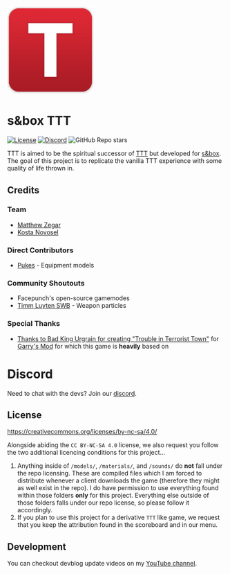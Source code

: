 <h1><img src="ui/traitor-icon.png" alt="TTT logo" height="200"/></h1>

# s&box TTT

[![License](https://img.shields.io/badge/license-CC%20BY--NC--SA%204.0-red)](https://github.com/mzegar/sbox-TTT#license)
[![Discord](https://img.shields.io/discord/949508550118481970?label=discord)](https://discord.gg/rrsrakF8N3)
![GitHub Repo stars](https://img.shields.io/github/stars/mzegar/sbox-TTT?style=social)

TTT is aimed to be the spiritual successor of [TTT](https://ttt.badking.net/) but developed for [s&box](https://sbox.facepunch.com/news). The goal of this project is to replicate the vanilla TTT experience with some quality of life thrown in.

## Credits

### Team
- [Matthew Zegar](https://github.com/mzegar)
- [Kosta Novosel](https://github.com/kolexxx)

### Direct Contributors
- [Pukes](https://twitter.com/ILikeADaArt) - Equipment models

### Community Shoutouts
- Facepunch's open-source gamemodes
- [Timm Luyten SWB](https://github.com/timmybo5/simple-weapon-base) - Weapon particles

### Special Thanks
- [Thanks to Bad King Urgrain for creating "Trouble in Terrorist Town"](https://ttt.badking.net/) for [Garry's Mod](https://gmod.facepunch.com/) for which this game is **heavily** based on

# Discord
Need to chat with the devs? Join our [discord](https://discord.gg/rrsrakF8N3).

## License

https://creativecommons.org/licenses/by-nc-sa/4.0/

Alongside abiding the `CC BY-NC-SA 4.0` license, we also request you follow the two additional licencing conditions for this project...

1. Anything inside of `/models/`, `/materials/`, and `/sounds/` do **not** fall under the repo licensing. These are compiled files which I am forced to distribute whenever a client downloads the game (therefore they might as well exist in the repo). I do have permission to use everything found within those folders **only** for this project. Everything else outside of those folders falls under our repo license, so please follow it accordingly.
2. If you plan to use this project for a derivative `TTT` like game, we request that you keep the attribution found in the scoreboard and in our menu.

## Development

You can checkout devblog update videos on my [YouTube channel](https://www.youtube.com/channel/UCk2IAm1j9o_3GWrqf537gNg).
